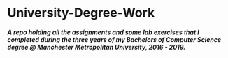 # University-Degree-Work
***A repo holding all the assignments and some lab exercises that I completed during the three years of my Bachelors of Computer Science degree @ Manchester Metropolitan University, 2016 - 2019.***
